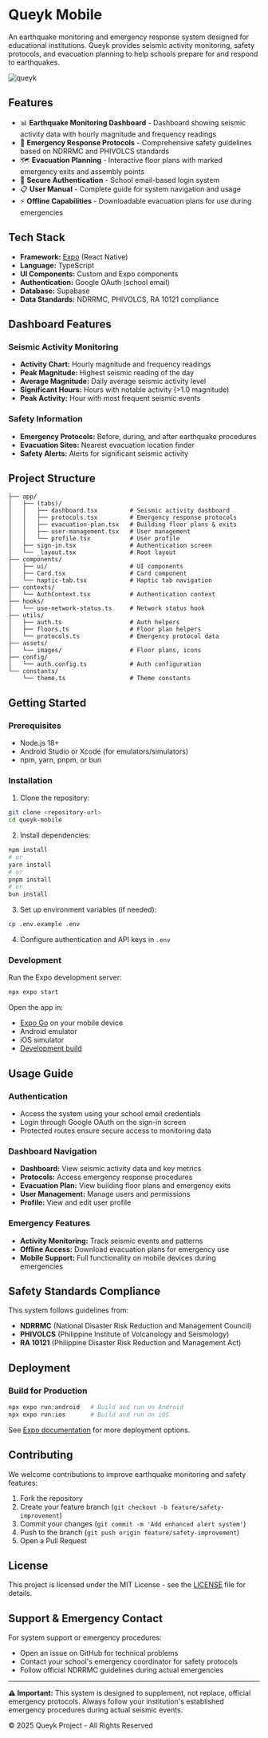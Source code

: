 # Queyk Mobile

An earthquake monitoring and emergency response system designed for educational institutions. Queyk provides seismic activity monitoring, safety protocols, and evacuation planning to help schools prepare for and respond to earthquakes.

![queyk](https://queyk.vercel.app/og.png)

## Features

- 📊 **Earthquake Monitoring Dashboard** - Dashboard showing seismic activity data with hourly magnitude and frequency readings
- 🚨 **Emergency Response Protocols** - Comprehensive safety guidelines based on NDRRMC and PHIVOLCS standards
- 🗺️ **Evacuation Planning** - Interactive floor plans with marked emergency exits and assembly points
- 🔐 **Secure Authentication** - School email-based login system
- 📋 **User Manual** - Complete guide for system navigation and usage
- ⚡ **Offline Capabilities** - Downloadable evacuation plans for use during emergencies

## Tech Stack

- **Framework:** [Expo](https://expo.dev) (React Native)
- **Language:** TypeScript
- **UI Components:** Custom and Expo components
- **Authentication:** Google OAuth (school email)
- **Database:** Supabase
- **Data Standards:** NDRRMC, PHIVOLCS, RA 10121 compliance

## Dashboard Features

### Seismic Activity Monitoring

- **Activity Chart:** Hourly magnitude and frequency readings
- **Peak Magnitude:** Highest seismic reading of the day
- **Average Magnitude:** Daily average seismic activity level
- **Significant Hours:** Hours with notable activity (>1.0 magnitude)
- **Peak Activity:** Hour with most frequent seismic events

### Safety Information

- **Emergency Protocols:** Before, during, and after earthquake procedures
- **Evacuation Sites:** Nearest evacuation location finder
- **Safety Alerts:** Alerts for significant seismic activity

## Project Structure

```
├── app/
│   ├── (tabs)/
│   │   ├── dashboard.tsx         # Seismic activity dashboard
│   │   ├── protocols.tsx         # Emergency response protocols
│   │   ├── evacuation-plan.tsx   # Building floor plans & exits
│   │   ├── user-management.tsx   # User management
│   │   └── profile.tsx           # User profile
│   ├── sign-in.tsx               # Authentication screen
│   └── _layout.tsx               # Root layout
├── components/
│   ├── ui/                       # UI components
│   ├── Card.tsx                  # Card component
│   └── haptic-tab.tsx            # Haptic tab navigation
├── contexts/
│   └── AuthContext.tsx           # Authentication context
├── hooks/
│   └── use-network-status.ts     # Network status hook
├── utils/
│   ├── auth.ts                   # Auth helpers
│   ├── floors.ts                 # Floor plan helpers
│   └── protocols.ts              # Emergency protocol data
├── assets/
│   └── images/                   # Floor plans, icons
├── config/
│   └── auth.config.ts            # Auth configuration
└── constants/
    └── theme.ts                  # Theme constants
```

## Getting Started

### Prerequisites

- Node.js 18+
- Android Studio or Xcode (for emulators/simulators)
- npm, yarn, pnpm, or bun

### Installation

1. Clone the repository:

```bash
git clone <repository-url>
cd queyk-mobile
```

2. Install dependencies:

```bash
npm install
# or
yarn install
# or
pnpm install
# or
bun install
```

3. Set up environment variables (if needed):

```bash
cp .env.example .env
```

4. Configure authentication and API keys in `.env`

### Development

Run the Expo development server:

```bash
npx expo start
```

Open the app in:

- [Expo Go](https://expo.dev/go) on your mobile device
- Android emulator
- iOS simulator
- [Development build](https://docs.expo.dev/develop/development-builds/introduction/)

## Usage Guide

### Authentication

- Access the system using your school email credentials
- Login through Google OAuth on the sign-in screen
- Protected routes ensure secure access to monitoring data

### Dashboard Navigation

- **Dashboard:** View seismic activity data and key metrics
- **Protocols:** Access emergency response procedures
- **Evacuation Plan:** View building floor plans and emergency exits
- **User Management:** Manage users and permissions
- **Profile:** View and edit user profile

### Emergency Features

- **Activity Monitoring:** Track seismic events and patterns
- **Offline Access:** Download evacuation plans for emergency use
- **Mobile Support:** Full functionality on mobile devices during emergencies

## Safety Standards Compliance

This system follows guidelines from:

- **NDRRMC** (National Disaster Risk Reduction and Management Council)
- **PHIVOLCS** (Philippine Institute of Volcanology and Seismology)
- **RA 10121** (Philippine Disaster Risk Reduction and Management Act)

## Deployment

### Build for Production

```bash
npx expo run:android   # Build and run on Android
npx expo run:ios       # Build and run on iOS
```

See [Expo documentation](https://docs.expo.dev/) for more deployment options.

## Contributing

We welcome contributions to improve earthquake monitoring and safety features:

1. Fork the repository
2. Create your feature branch (`git checkout -b feature/safety-improvement`)
3. Commit your changes (`git commit -m 'Add enhanced alert system'`)
4. Push to the branch (`git push origin feature/safety-improvement`)
5. Open a Pull Request

## License

This project is licensed under the MIT License - see the [LICENSE](LICENSE) file for details.

## Support & Emergency Contact

For system support or emergency procedures:

- Open an issue on GitHub for technical problems
- Contact your school's emergency coordinator for safety protocols
- Follow official NDRRMC guidelines during actual emergencies

---

**⚠️ Important:** This system is designed to supplement, not replace, official emergency protocols. Always follow your institution's established emergency procedures during actual seismic events.

© 2025 Queyk Project - All Rights Reserved
